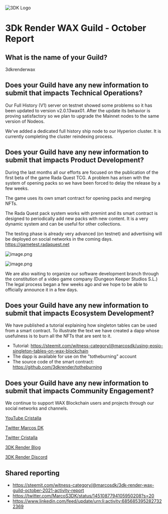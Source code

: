 ![3DK Logo](https://3dkrender.com/wp-content/uploads/2021/05/3DK_LOGO_400x120.png)

# 3Dk Render WAX Guild - October Report

## What is the name of your Guild?
3dkrenderwax

## Does your Guild have any new information to submit that impacts Technical Operations?

Our Full History (V1) server on testnet showed some problems so it has been updated to version v2.0.13wax01. After the update its behavior is proving satisfactory so we plan to upgrade the Mainnet nodes to the same version of Nodeos.

We've added a dedicated full history ship node to our Hyperion cluster. It is currently completing the cluster reindexing process.

## Does your Guild have any new information to submit that impacts Product Development?

During the last months all our efforts are focused on the publication of the first beta of the game Rada Quest TCG. A problem has arisen with the system of opening packs so we have been forced to delay the release by a few weeks.

The game uses its own smart contract for opening packs and merging NFTs.

The Rada Quest pack system works with premint and its smart contract is designed to periodically add new packs with new content. It is a very dynamic system and can be useful for other collections.

The testing phase is already very advanced (on testnet) and advertising will be deployed on social networks in the coming days.
https://gametest.radaquest.net

![image.png](https://cdn.steemitimages.com/DQmYrE5vyUN4QsbkkD2ZryzQxWq9gTcQMgvpA2ZDo2Dzcx7/image.png)

![image.png](https://cdn.steemitimages.com/DQmTKUWBH18KTusBnVtwrPwxqCB5asJKxrJLYNudFhhU6n4/image.png)

We are also waiting to organize our software development branch through the constitution of a video game company (Dungeon Keeper Studios S.L.) The legal process began a few weeks ago and we hope to be able to officially announce it in a few days.

## Does your Guild have any new information to submit that impacts Ecosystem Development?

We have published a tutorial explaining how singleton tables can be used from a smart contract. To illustrate the text we have created a dapp whose usefulness is to burn all the NFTs that are sent to it. 

- Tutorial: https://steemit.com/witness-category/@marcosdk/using-eosio-singleton-tables-on-wax-blockchain
- The dapp is available for use on the "totheburning" account
- The source code of the smart contract: https://github.com/3dkrender/totheburning

## Does your Guild have any new information to submit that impacts Community Engagement?

We continue to support WAX Blockchain users and projects through our social networks and channels.

[YouTube Cristalla](https://www.youtube.com/channel/UCHW5pOrn1tNcXJ6X7NIMIbQ)

[Twitter Marcos DK](https://twitter.com/MarcoS3DK)

[Twitter Cristalla](https://twitter.com/queencristalla)

[3DK Render Blog](https://3dkrender.com/category/blog/)

[3DK Render Discord](https://discord.gg/3dkrender)

## Shared reporting
- https://steemit.com/witness-category/@marcosdk/3dk-render-wax-guild-october-2021-activity-report
- https://twitter.com/MarcoS3DK/status/1451087794105950208?s=20
- https://www.linkedin.com/feed/update/urn:li:activity:6856853952827322369

